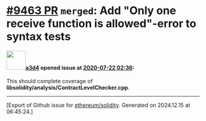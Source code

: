# [\#9463 PR](https://github.com/ethereum/solidity/pull/9463) `merged`: Add "Only one receive function is allowed"-error to syntax tests

#### <img src="https://avatars.githubusercontent.com/u/60588784?v=4" width="50">[a3d4](https://github.com/a3d4) opened issue at [2020-07-22 02:36](https://github.com/ethereum/solidity/pull/9463):

This should complete coverage of **libsolidity/analysis/ContractLevelChecker.cpp**.





-------------------------------------------------------------------------------



[Export of Github issue for [ethereum/solidity](https://github.com/ethereum/solidity). Generated on 2024.12.15 at 06:45:24.]
